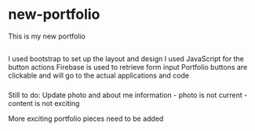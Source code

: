 # new-portfolio

This is my new portfolio
##
I used bootstrap to set up the layout and design
I used JavaScript for the button actions
Firebase is used to retrieve form input
Portfolio buttons are clickable and will go to the actual applications and code
###
Still to do:
Update photo and about me information - photo is not current - content is not exciting


More exciting portfolio pieces need to be added